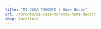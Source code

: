 ```yaml
---
title: "MI CASA TORONTO | Home Decor"
url: /toronto/mi-casa-toronto-home-decor/
shop: furniture
---
```

